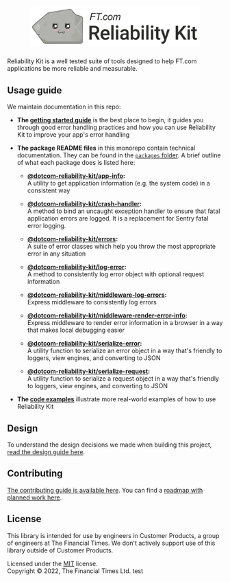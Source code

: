 
<h1 align="center">
    <img alt="FT.com Reliability Kit" width="400" src="https://raw.githubusercontent.com/Financial-Times/dotcom-reliability-kit/main/resources/logos/src/reliability-kit-color.svg" />
</h1>

Reliability Kit is a well tested suite of tools designed to help FT.com applications be more reliable and measurable.

## Usage guide

We maintain documentation in this repo:

  * **The [getting started guide](./docs/getting-started/#readme)** is the best place to begin, it guides you through good error handling practices and how you can use Reliability Kit to improve your app's error handling

  * **The package README files** in this monorepo contain technical documentation. They can be found in the [`packages` folder](./packages/). A brief outline of what each package does is listed here:

    * **[@dotcom-reliability-kit/app-info](./packages/app-info/#readme):**<br/>
      A utility to get application information (e.g. the system code) in a consistent way

    * **[@dotcom-reliability-kit/crash-handler](./packages/crash-handler/#readme):**<br/>
      A method to bind an uncaught exception handler to ensure that fatal application errors are logged. It is a replacement for Sentry fatal error logging.

    * **[@dotcom-reliability-kit/errors](./packages/errors/#readme):**<br/>
      A suite of error classes which help you throw the most appropriate error in any situation

    * **[@dotcom-reliability-kit/log-error](./packages/log-error/#readme):**<br/>
      A method to consistently log error object with optional request information

    * **[@dotcom-reliability-kit/middleware-log-errors](./packages/middleware-log-errors/#readme):**<br/>
      Express middleware to consistently log errors

    * **[@dotcom-reliability-kit/middleware-render-error-info](./packages/middleware-render-error-info/#readme):**<br/>
      Express middleware to render error information in a browser in a way that makes local debugging easier

    * **[@dotcom-reliability-kit/serialize-error](./packages/serialize-error/#readme):**<br/>
      A utility function to serialize an error object in a way that's friendly to loggers, view engines, and converting to JSON

    * **[@dotcom-reliability-kit/serialize-request](./packages/serialize-request/#readme):**<br/>
      A utility function to serialize a request object in a way that's friendly to loggers, view engines, and converting to JSON

  * **The [code examples](./examples/)** illustrate more real-world examples of how to use Reliability Kit


## Design

To understand the design decisions we made when building this project, [read the design guide here](docs/design.md).


## Contributing

[The contributing guide is available here](docs/contributing.md). You can find a [roadmap with planned work here](https://github.com/orgs/Financial-Times/projects/111).


## License

This library is intended for use by engineers in Customer Products, a group of engineers at The Financial Times. We don't actively support use of this library outside of Customer Products.

Licensed under the [MIT](LICENSE) license.<br/>
Copyright &copy; 2022, The Financial Times Ltd.
test
